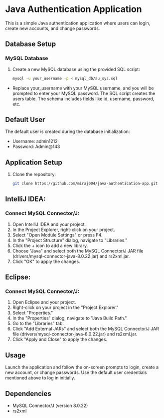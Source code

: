 # Java Authentication Application

This is a simple Java authentication application where users can login, create new accounts, and change passwords.

## Database Setup

### MySQL Database

1. Create a new MySQL database using the provided SQL script:

   ```bash
   mysql -u your_username -p < mysql_db/au_sys.sql

   
- Replace your_username with your MySQL username, and you will be prompted to enter your MySQL password.
The SQL script creates the users table. The schema includes fields like id, username, password, etc.

## Default User
The default user is created during the database initialization:
- Username: admin1212
- Password: Admin@143

## Application Setup
1. Clone the repository:
   ```bash
   git clone https://github.com/miraj004/java-authentication-app.git

## IntelliJ IDEA:
### Connect MySQL Connector/J:
1. Open IntelliJ IDEA and your project.
2. In the Project Explorer, right-click on your project.
3. Select "Open Module Settings" or press F4.
4. In the "Project Structure" dialog, navigate to "Libraries."
5. Click the + icon to add a new library.
6. Choose "Java" and select both the MySQL Connector/J JAR file (drivers/mysql-connector-java-8.0.22.jar) and rs2xml.jar.
7. Click "OK" to apply the changes.


## Eclipse:
### Connect MySQL Connector/J:
1. Open Eclipse and your project.
2. Right-click on your project in the "Project Explorer."
3. Select "Properties."
4. In the "Properties" dialog, navigate to "Java Build Path."
5. Go to the "Libraries" tab.
6. Click "Add External JARs" and select both the MySQL Connector/J JAR file (drivers/mysql-connector-java-8.0.22.jar) and rs2xml.jar.
7. Click "Apply and Close" to apply the changes.

## Usage
Launch the application and follow the on-screen prompts to login, create a new account, or change passwords.
Use the default user credentials mentioned above to log in initially.

## Dependencies
- MySQL Connector/J (version 8.0.22)
- rs2xml

